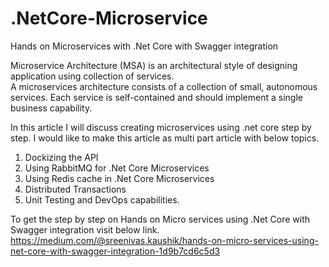 # .NetCore-Microservice
Hands on Microservices with .Net Core with Swagger integration

Microservice Architecture (MSA) is an architectural style of designing application using collection of services.  
A microservices architecture consists of a collection of small, autonomous services. Each service is self-contained and should implement a single business capability. 

In this article I will discuss creating microservices using .net core step by step. I would like to make this article as multi part article with below topics.
1.	Dockizing the API
2.	Using RabbitMQ for .Net Core Microservices
3.	Using Redis cache in .Net Core Microservices
4.	Distributed Transactions
5.	Unit Testing and DevOps capabilities.

To get the step by step on Hands on Micro services using .Net Core with Swagger integration visit below link.
https://medium.com/@sreenivas.kaushik/hands-on-micro-services-using-net-core-with-swagger-integration-1d9b7cd6c5d3
